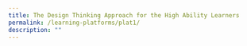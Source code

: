 ```yaml
---
title: The Design Thinking Approach for the High Ability Learners
permalink: /learning-platforms/plat1/
description: ""
---
```

